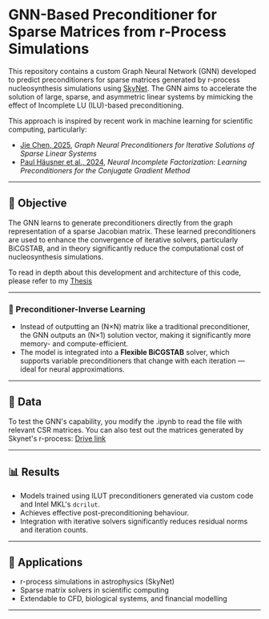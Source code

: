 # GNN-Based Preconditioner for Sparse Matrices from r-Process Simulations

This repository contains a custom Graph Neural Network (GNN) developed to predict preconditioners for sparse matrices generated by r-process nucleosynthesis simulations using [SkyNet](https://bitbucket.org/jlippuner/skynet/). The GNN aims to accelerate the solution of large, sparse, and asymmetric linear systems by mimicking the effect of Incomplete LU (ILU)-based preconditioning.

This approach is inspired by recent work in machine learning for scientific computing, particularly:  
- [Jie Chen, 2025](https://arxiv.org/abs/2406.00809), *Graph Neural Preconditioners for Iterative Solutions of Sparse Linear Systems*  
- [Paul Häusner et al., 2024](https://arxiv.org/abs/2305.16368), *Neural Incomplete Factorization: Learning Preconditioners for the Conjugate Gradient Method*


---

## 🚀 Objective

The GNN learns to generate preconditioners directly from the graph representation of a sparse Jacobian matrix. These learned preconditioners are used to enhance the convergence of iterative solvers, particularly BiCGSTAB, and in theory significantly reduce the computational cost of nucleosynthesis simulations.

To read in depth about this development and architecture of this code, please refer to my [Thesis](https://drive.google.com/file/d/1GhBuXnq0-GyOspdUU-tTIyZMzdo9vmVa/view?usp=sharing)

---

### 🔁 Preconditioner-Inverse Learning

- Instead of outputting an (N×N) matrix like a traditional preconditioner, the GNN outputs an (N×1) solution vector, making it significantly more memory- and compute-efficient.
- The model is integrated into a **Flexible BiCGSTAB** solver, which supports variable preconditioners that change with each iteration — ideal for neural approximations.

---

## 💾 Data

To test the GNN's capability, you modify the .ipynb to read the file with relevant CSR matrices. You can also test out the matrices generated by Skynet's r-process: [Drive link](https://drive.google.com/file/d/1cTpc-4QQu-jVxnd2h-GaCyFtsrJeu4sd/view?usp=drive_link)

---



## 📊 Results

- Models trained using ILUT preconditioners generated via custom code and Intel MKL's `dcrilut`.
- Achieves effective post-preconditioning behaviour.
- Integration with iterative solvers significantly reduces residual norms and iteration counts.

---

## 🔧 Applications

- r-process simulations in astrophysics (SkyNet)
- Sparse matrix solvers in scientific computing
- Extendable to CFD, biological systems, and financial modelling

---


